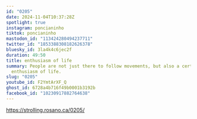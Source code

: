 ```yaml
---
id: "0205"
date: 2024-11-04T10:37:28Z
spotlight: true
instagram: poncianinho
tiktok: poncianinho
mastodon_id: "113424280494237711"
twitter_id: "1853388308182626378"
bluesky_id: 3la4k4c6jec2f
duration: 49:50
title: enthusiasm of life
summary: People are not just there to follow movements, but also a certain
  enthusiasm of life.
slug: "0205"
youtube_id: F2YmtArXF_Q
ghost_id: 6728a4b716f49b0001b3192b
facebook_id: "10230917882764638"
---
```

https://strolling.rosano.ca/0205/
